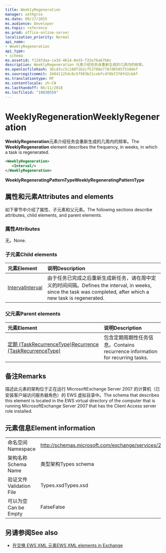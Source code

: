 ```yaml
---
title: WeeklyRegeneration
manager: sethgros
ms.date: 09/17/2015
ms.audience: Developer
ms.topic: reference
ms.prod: office-online-server
localization_priority: Normal
api_name:
- WeeklyRegeneration
api_type:
- schema
ms.assetid: f128fdaa-ca3d-4614-8e55-f25e76a67b6c
description: WeeklyRegeneration 元素介绍任务会重新生成的几周内的频率。
ms.openlocfilehash: 36cd3cc5c180f2b2cf53708e7787d0595f518def
ms.sourcegitcommit: 34041125dc8c5f993b21cebfc4f8b72f0fd2cb6f
ms.translationtype: MT
ms.contentlocale: zh-CN
ms.lasthandoff: 06/11/2018
ms.locfileid: "19838559"
---
```

# <a name="weeklyregeneration"></a><span data-ttu-id="e0875-103">WeeklyRegeneration</span><span class="sxs-lookup"><span data-stu-id="e0875-103">WeeklyRegeneration</span></span>

<span data-ttu-id="e0875-104">**WeeklyRegeneration**元素介绍任务会重新生成的几周内的频率。</span><span class="sxs-lookup"><span data-stu-id="e0875-104">The **WeeklyRegeneration** element describes the frequency, in weeks, in which a task is regenerated.</span></span> 
  
```xml
<WeeklyRegeneration>
   <Interval/>
</WeeklyRegeneration>
```

 <span data-ttu-id="e0875-105">**WeeklyRegeneratingPatternType**</span><span class="sxs-lookup"><span data-stu-id="e0875-105">**WeeklyRegeneratingPatternType**</span></span>
## <a name="attributes-and-elements"></a><span data-ttu-id="e0875-106">属性和元素</span><span class="sxs-lookup"><span data-stu-id="e0875-106">Attributes and elements</span></span>

<span data-ttu-id="e0875-107">如下章节中介绍了属性、子元素和父元素。</span><span class="sxs-lookup"><span data-stu-id="e0875-107">The following sections describe attributes, child elements, and parent elements.</span></span>
  
### <a name="attributes"></a><span data-ttu-id="e0875-108">属性</span><span class="sxs-lookup"><span data-stu-id="e0875-108">Attributes</span></span>

<span data-ttu-id="e0875-109">无。</span><span class="sxs-lookup"><span data-stu-id="e0875-109">None.</span></span>
  
### <a name="child-elements"></a><span data-ttu-id="e0875-110">子元素</span><span class="sxs-lookup"><span data-stu-id="e0875-110">Child elements</span></span>

|<span data-ttu-id="e0875-111">**元素**</span><span class="sxs-lookup"><span data-stu-id="e0875-111">**Element**</span></span>|<span data-ttu-id="e0875-112">**说明**</span><span class="sxs-lookup"><span data-stu-id="e0875-112">**Description**</span></span>|
|:-----|:-----|
|[<span data-ttu-id="e0875-113">Interval</span><span class="sxs-lookup"><span data-stu-id="e0875-113">Interval</span></span>](interval.md) <br/> |<span data-ttu-id="e0875-114">由于任务已完成之后重新生成新任务，请在周中定义的时间间隔。</span><span class="sxs-lookup"><span data-stu-id="e0875-114">Defines the interval, in weeks, since the task was completed, after which a new task is regenerated.</span></span>  <br/> |
   
### <a name="parent-elements"></a><span data-ttu-id="e0875-115">父元素</span><span class="sxs-lookup"><span data-stu-id="e0875-115">Parent elements</span></span>

|<span data-ttu-id="e0875-116">**元素**</span><span class="sxs-lookup"><span data-stu-id="e0875-116">**Element**</span></span>|<span data-ttu-id="e0875-117">**说明**</span><span class="sxs-lookup"><span data-stu-id="e0875-117">**Description**</span></span>|
|:-----|:-----|
|[<span data-ttu-id="e0875-118">定期 (TaskRecurrenceType)</span><span class="sxs-lookup"><span data-stu-id="e0875-118">Recurrence (TaskRecurrenceType)</span></span>](recurrence-taskrecurrencetype.md) <br/> |<span data-ttu-id="e0875-119">包含定期周期性任务信息。</span><span class="sxs-lookup"><span data-stu-id="e0875-119">Contains recurrence information for recurring tasks.</span></span>  <br/> |
   
## <a name="remarks"></a><span data-ttu-id="e0875-120">备注</span><span class="sxs-lookup"><span data-stu-id="e0875-120">Remarks</span></span>

<span data-ttu-id="e0875-121">描述此元素的架构位于正在运行 MicrosoftExchange Server 2007 的计算机（已安装客户端访问服务器角色）的 EWS 虚拟目录中。</span><span class="sxs-lookup"><span data-stu-id="e0875-121">The schema that describes this element is located in the EWS virtual directory of the computer that is running MicrosoftExchange Server 2007 that has the Client Access server role installed.</span></span>
  
## <a name="element-information"></a><span data-ttu-id="e0875-122">元素信息</span><span class="sxs-lookup"><span data-stu-id="e0875-122">Element information</span></span>

|||
|:-----|:-----|
|<span data-ttu-id="e0875-123">命名空间</span><span class="sxs-lookup"><span data-stu-id="e0875-123">Namespace</span></span>  <br/> |http://schemas.microsoft.com/exchange/services/2006/types  <br/> |
|<span data-ttu-id="e0875-124">架构名称</span><span class="sxs-lookup"><span data-stu-id="e0875-124">Schema Name</span></span>  <br/> |<span data-ttu-id="e0875-125">类型架构</span><span class="sxs-lookup"><span data-stu-id="e0875-125">Types schema</span></span>  <br/> |
|<span data-ttu-id="e0875-126">验证文件</span><span class="sxs-lookup"><span data-stu-id="e0875-126">Validation File</span></span>  <br/> |<span data-ttu-id="e0875-127">Types.xsd</span><span class="sxs-lookup"><span data-stu-id="e0875-127">Types.xsd</span></span>  <br/> |
|<span data-ttu-id="e0875-128">可以为空</span><span class="sxs-lookup"><span data-stu-id="e0875-128">Can be Empty</span></span>  <br/> |<span data-ttu-id="e0875-129">False</span><span class="sxs-lookup"><span data-stu-id="e0875-129">False</span></span>  <br/> |
   
## <a name="see-also"></a><span data-ttu-id="e0875-130">另请参阅</span><span class="sxs-lookup"><span data-stu-id="e0875-130">See also</span></span>



- [<span data-ttu-id="e0875-131">在交换 EWS XML 元素</span><span class="sxs-lookup"><span data-stu-id="e0875-131">EWS XML elements in Exchange</span></span>](ews-xml-elements-in-exchange.md)

